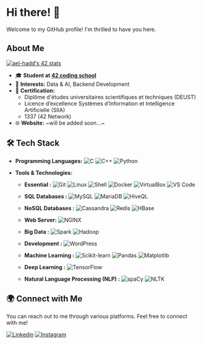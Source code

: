 # Hi there! 👋

Welcome to my GitHub profile! I'm thrilled to have you here.

## About Me

[![ael-hadd's 42 stats](https://badge.mediaplus.ma/green/haalouan)](https://profile.intra.42.fr/users/haalouan)
- 🎓 **Student at [42 coding school](https://www.42.fr/)**
- 🌱 **Interests:** Data & AI, Backend Development
- 📜 **Certification:**
  - Diplôme d'études universitaires scientifiques et techniques (DEUST)
  - Licence d’excellence Systèmes d’Information et Intelligence Artificielle (SIIA)
  - 1337 (42 Network)
- 🌐 **Website:** ~will be added soon...~

## 🛠️ Tech Stack

- **Programming Languages:**
  ![C](https://img.shields.io/badge/C-A8B9CC?style=flat&logo=c&logoColor=white)
  ![C++](https://img.shields.io/badge/C++-00599C?style=flat&logo=c%2B%2B&logoColor=white)
  ![Python](https://img.shields.io/badge/Python-3776AB?style=flat&logo=python&logoColor=white)


- **Tools & Technologies:**

  - **Essential :**
    ![Git](https://img.shields.io/badge/Git-F05032?style=flat&logo=git&logoColor=white)
    ![Linux](https://img.shields.io/badge/Linux-FCC624?style=flat&logo=linux&logoColor=white)
    ![Shell](https://img.shields.io/badge/Shell%20Scripting-4EAA25?style=flat&logo=gnu-bash&logoColor=white)
    ![Docker](https://img.shields.io/badge/Docker-2496ED?style=flat&logo=docker&logoColor=white)
    ![VirtualBox](https://img.shields.io/badge/VirtualBox-183A61?style=flat&logo=virtualbox&logoColor=white)
    ![VS Code](https://img.shields.io/badge/VS%20Code-007ACC?style=flat&logo=visual-studio-code&logoColor=white)

  - **SQL Databases :**
    ![MySQL](https://img.shields.io/badge/MySQL-007ACC?style=flat&logo=MySQL&logoColor=white)
    ![MariaDB](https://img.shields.io/badge/MariaDB-003545?style=flat&logo=mariadb&logoColor=white)
    ![HiveQL](https://img.shields.io/badge/HiveQL-FDEE21?style=flat&logo=apache-hive&logoColor=black)

  - **NoSQL Databases :**
    ![Cassandra](https://img.shields.io/badge/Cassandra-1287B1?style=flat&logo=apache-cassandra&logoColor=white)
    ![Redis](https://img.shields.io/badge/Redis-DC382D?style=flat&logo=redis&logoColor=white)
    ![HBase](https://img.shields.io/badge/HBase-5E2F41?style=flat&logo=apache-hbase&logoColor=white)

  - **Web Server:**
    ![NGINX](https://img.shields.io/badge/NGINX-009639?style=flat&logo=nginx&logoColor=white)

  - **Big Data :**
    ![Spark](https://img.shields.io/badge/Spark-ED1B24?style=flat&logo=apache-spark&logoColor=white)
    ![Hadoop](https://img.shields.io/badge/Hadoop-007ACC?style=flat&logo=apache-hadoop&logoColor=white)
    
  - **Development :**
    ![WordPress](https://img.shields.io/badge/WordPress-21759B?style=flat&logo=wordpress&logoColor=white)

  - **Machine Learning :**
    ![Scikit-learn](https://img.shields.io/badge/Scikit--learn-F7931E?style=flat&logo=scikit-learn&logoColor=white)
    ![Pandas](https://img.shields.io/badge/Pandas-150458?style=flat&logo=pandas&logoColor=white)
    ![Matplotlib](https://img.shields.io/badge/Matplotlib-008CBA?style=flat&logo=matplotlib&logoColor=white)
    
  - **Deep Learning :**
    ![TensorFlow](https://img.shields.io/badge/TensorFlow-FF6F00?style=flat&logo=tensorflow&logoColor=white)
 
  - **Natural Language Processing (NLP) :**
    ![spaCy](https://img.shields.io/badge/spaCy-09A3D5?style=flat&logo=spacy&logoColor=white)
    ![NLTK](https://img.shields.io/badge/NLTK-85BA45?style=flat&logo=nltk&logoColor=white)


## 🌍 Connect with Me

You can reach out to me through various platforms. Feel free to connect with me!

[![Linkedin](https://img.shields.io/badge/LinkedIn-0077B5?style=for-the-badge&logo=linkedin&logoColor=white)](https://www.linkedin.com/in/hatim-alouani-527617304/)
[![Instagram](https://img.shields.io/badge/Instagram-E4405F?style=for-the-badge&logo=instagram&logoColor=white)](https://instagram.com/hatim_alouani/)

<!--
**HatimAlouani/Cloneg7** is a ✨ special ✨ repository because its `README.md` (this file) appears on your GitHub profile.
You can click the Preview link to take a look at your changes.
-->
